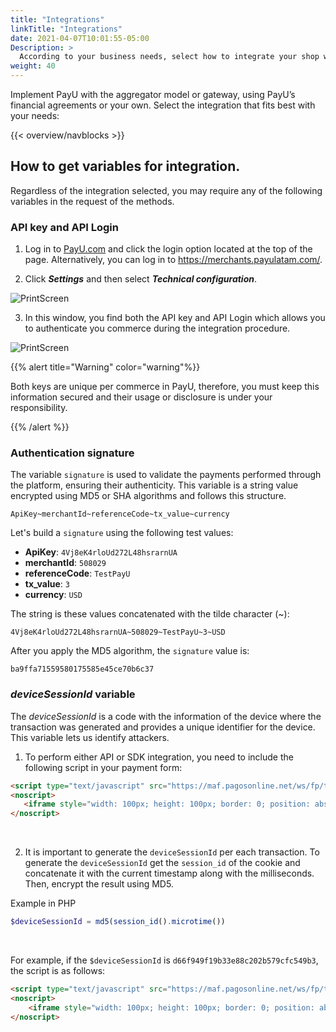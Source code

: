 ```yaml
---
title: "Integrations"
linkTitle: "Integrations"
date: 2021-04-07T10:01:55-05:00
Description: >
  According to your business needs, select how to integrate your shop with the PayU services and tools.
weight: 40
---
```


Implement PayU with the aggregator model or gateway, using PayU’s financial agreements or your own. Select the integration that fits best with your needs:

{{< overview/navblocks >}}

## How to get variables for integration.
Regardless of the integration selected, you may require any of the following variables in the request of the methods.

### API key and API Login
1. Log in to [PayU.com](payu.com) and click the login option located at the top of the page. Alternatively, you can log in to https://merchants.payulatam.com/.

2. Click _**Settings**_ and then select _**Technical configuration**_.

![PrintScreen](/assets/IntegrationVariables_01.png)

3. In this window, you find both the API key and API Login which allows you to authenticate you commerce during the integration procedure.

![PrintScreen](/assets/IntegrationVariables_02.png)

{{% alert title="Warning" color="warning"%}}

Both keys are unique per commerce in PayU, therefore, you must keep this information secured and their usage or disclosure is under your responsibility. 

{{% /alert %}}  

### Authentication signature
The variable `signature` is used to validate the payments performed through the platform, ensuring their authenticity. This variable is a string value encrypted using MD5 or SHA algorithms and follows this structure.

```
ApiKey~merchantId~referenceCode~tx_value~currency
```

Let's build a `signature` using the following test values:

* **ApiKey**: `4Vj8eK4rloUd272L48hsrarnUA`
* **merchantId**: `508029`
* **referenceCode**: `TestPayU`
* **tx_value**: `3`
* **currency**: `USD`

The string is these values concatenated with the tilde character (~):

```
4Vj8eK4rloUd272L48hsrarnUA~508029~TestPayU~3~USD
```

After you apply the MD5 algorithm, the `signature` value is:

```
ba9ffa71559580175585e45ce70b6c37
```

### _deviceSessionId_ variable
The _deviceSessionId_ is a code with the information of the device where the transaction was generated and provides a unique identifier for the device. This variable lets us identify attackers.

1. To perform either API or SDK integration, you need to include the following script in your payment form:

```` HTML
<script type="text/javascript" src="https://maf.pagosonline.net/ws/fp/tags.js?id=${deviceSessionId}80200"></script>
<noscript>
   <iframe style="width: 100px; height: 100px; border: 0; position: absolute; top: -5000px;" src="https://maf.pagosonline.net/ws/fp/tags.js?id=${deviceSessionId}80200"></iframe>
</noscript>
````
<br>

2. It is important to generate the `deviceSessionId` per each transaction. To generate the `deviceSessionId` get the `session_id` of the cookie and concatenate it with the current timestamp along with the milliseconds. Then, encrypt the result using MD5.

Example in PHP

```` PHP
$deviceSessionId = md5(session_id().microtime())
````
<br>

For example, if the `$deviceSessionId` is `d66f949f19b33e88c202b579cfc549b3`, the script is as follows:

```` HTML
<script type="text/javascript" src="https://maf.pagosonline.net/ws/fp/tags.js?id=d66f949f19b33e88c202b579cfc549b380200"></script>
<noscript>
	<iframe style="width: 100px; height: 100px; border: 0; position: absolute; top: -5000px;" src="https://maf.pagosonline.net/ws/fp/tags.js?id=d66f949f19b33e88c202b579cfc549b380200"></iframe>
</noscript>
````